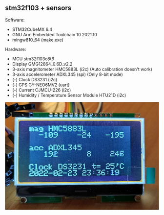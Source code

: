 ## stm32f103 + sensors

Software:
- STM32CubeMX 6.4
- GNU Arm Embedded Toolchain 10 2021.10
- mingw810_64 (make.exe)

Hardware:
- MCU stm32f103c8t6
- Display GMG12864_0.6D_v2.2
- 3-axis magnitometer HMC5883L (i2c) (Auto calibration doesn't work)
- 3-axis accelerometer ADXL345 (spi) (Only 8-bit mode)
- (-) Clock DS3231 (i2c)
- (-) GPS GY-NEO6MV2 (uart)
- (-) Current CJMCU-226 (i2c)
- (-) Humidity / Temperature Sensor Module HTU21D (i2c)

![img](img.jpg)
